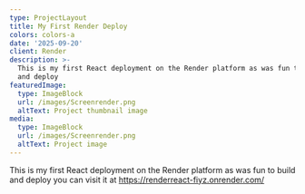 ```yaml
---
type: ProjectLayout
title: My First Render Deploy
colors: colors-a
date: '2025-09-20'
client: Render
description: >-
  This is my first React deployment on the Render platform as was fun to build
  and deploy
featuredImage:
  type: ImageBlock
  url: /images/Screenrender.png
  altText: Project thumbnail image
media:
  type: ImageBlock
  url: /images/Screenrender.png
  altText: Project image
---
```

This is my first React deployment on the Render platform as was fun to build and deploy you can visit it at <https://renderreact-fiyz.onrender.com/>
